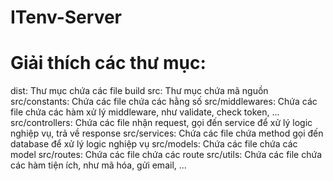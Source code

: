 # ITenv-Server
# Giải thích các thư mục:

dist: Thư mục chứa các file build
src: Thư mục chứa mã nguồn
src/constants: Chứa các file chứa các hằng số
src/middlewares: Chứa các file chứa các hàm xử lý middleware, như validate, check token, ...
src/controllers: Chứa các file nhận request, gọi đến service để xử lý logic nghiệp vụ, trả về response
src/services: Chứa các file chứa method gọi đến database để xử lý logic nghiệp vụ
src/models: Chứa các file chứa các model
src/routes: Chứa các file chứa các route
src/utils: Chứa các file chứa các hàm tiện ích, như mã hóa, gửi email, ...
